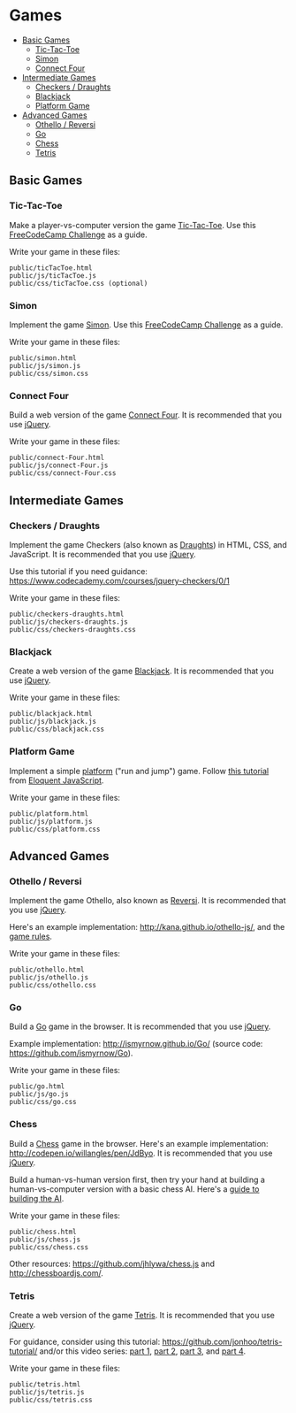 # Games

<!-- TOC depthFrom:2 depthTo:6 withLinks:1 updateOnSave:1 orderedList:0 -->

- [Basic Games](#basic-games)
	- [Tic-Tac-Toe](#tic-tac-toe)
	- [Simon](#simon)
	- [Connect Four](#connect-four)
- [Intermediate Games](#intermediate-games)
	- [Checkers / Draughts](#checkers-draughts)
	- [Blackjack](#blackjack)
	- [Platform Game](#platform-game)
- [Advanced Games](#advanced-games)
	- [Othello / Reversi](#othello-reversi)
	- [Go](#go)
	- [Chess](#chess)
	- [Tetris](#tetris)

<!-- /TOC -->

## Basic Games

### Tic-Tac-Toe

Make a player-vs-computer version the game [Tic-Tac-Toe][wiki-tictactoe]. Use this [FreeCodeCamp Challenge][fcc-tictactoe] as a guide.

Write your game in these files:

```
public/ticTacToe.html
public/js/ticTacToe.js
public/css/ticTacToe.css (optional)
```

### Simon

Implement the game [Simon][wiki-simon]. Use this [FreeCodeCamp Challenge][fcc-simon] as a guide.

Write your game in these files:

```
public/simon.html
public/js/simon.js
public/css/simon.css
```

### Connect Four

Build a web version of the game [Connect Four](https://en.wikipedia.org/wiki/Connect_Four). It is recommended that you use [jQuery][jquery].

Write your game in these files:

```
public/connect-Four.html
public/js/connect-Four.js
public/css/connect-Four.css
```

## Intermediate Games

### Checkers / Draughts

Implement the game Checkers (also known as [Draughts](https://en.wikipedia.org/wiki/Draughts)) in HTML, CSS, and JavaScript. It is recommended that you use [jQuery][jquery].

Use this tutorial if you need guidance: https://www.codecademy.com/courses/jquery-checkers/0/1

Write your game in these files:

```
public/checkers-draughts.html
public/js/checkers-draughts.js
public/css/checkers-draughts.css
```

### Blackjack

Create a web version of the game [Blackjack](https://en.wikipedia.org/wiki/Blackjack). It is recommended that you use [jQuery][jquery].

Write your game in these files:

```
public/blackjack.html
public/js/blackjack.js
public/css/blackjack.css
```

### Platform Game

Implement a simple [platform](https://en.wikipedia.org/wiki/Platform_game) ("run and jump") game. Follow [this tutorial](http://eloquentjavascript.net/15_game.html) from [Eloquent JavaScript](http://eloquentjavascript.net/).

Write your game in these files:

```
public/platform.html
public/js/platform.js
public/css/platform.css
```

## Advanced Games

### Othello / Reversi

Implement the game Othello, also known as [Reversi](https://en.wikipedia.org/wiki/Reversi). It is recommended that you use [jQuery][jquery].

Here's an example implementation: http://kana.github.io/othello-js/, and the [game rules](http://radagast.se/othello/Help/strategy.html).

Write your game in these files:

```
public/othello.html
public/js/othello.js
public/css/othello.css
```

### Go

Build a [Go](https://en.wikipedia.org/wiki/Go_%28game%29) game in the browser. It is recommended that you use [jQuery][jquery].

Example implementation: http://ismyrnow.github.io/Go/ (source code: https://github.com/ismyrnow/Go).

Write your game in these files:

```
public/go.html
public/js/go.js
public/css/go.css
```

### Chess

Build a [Chess](https://en.wikipedia.org/wiki/Chess) game in the browser. Here's an example implementation: http://codepen.io/willangles/pen/JdByo. It is recommended that you use [jQuery][jquery].

Build a human-vs-human version first, then try your hand at building a human-vs-computer version with a basic chess AI. Here's a [guide to building the AI](https://medium.freecodecamp.com/simple-chess-ai-step-by-step-1d55a9266977).

Write your game in these files:

```
public/chess.html
public/js/chess.js
public/css/chess.css
```

Other resources: https://github.com/jhlywa/chess.js and http://chessboardjs.com/.

### Tetris

Create a web version of the game [Tetris](https://en.wikipedia.org/wiki/Tetris). It is recommended that you use [jQuery][jquery].

For guidance, consider using this tutorial: https://github.com/jonhoo/tetris-tutorial/ and/or this video series: [part 1](https://www.youtube.com/watch?v=Z3wvP27eW98), [part 2](https://www.youtube.com/watch?v=JRcjqwktccc), [part 3](https://www.youtube.com/watch?v=pSPx2JXSRfM), and [part 4](https://www.youtube.com/watch?v=TZrRS14G8Ns).

Write your game in these files:

```
public/tetris.html
public/js/tetris.js
public/css/tetris.css
```

[fcc-simon]: https://www.freecodecamp.com/challenges/build-a-simon-game
[fcc-tictactoe]: https://www.freecodecamp.com/challenges/build-a-tic-tac-toe-game

[wiki-simon]: https://en.wikipedia.org/wiki/Simon_(game)
[wiki-tictactoe]: https://en.wikipedia.org/wiki/Tic-tac-toe

[jquery]: https://jquery.com/
